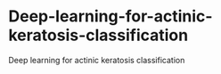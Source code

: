 # Deep-learning-for-actinic-keratosis-classification
Deep learning for actinic keratosis classification
